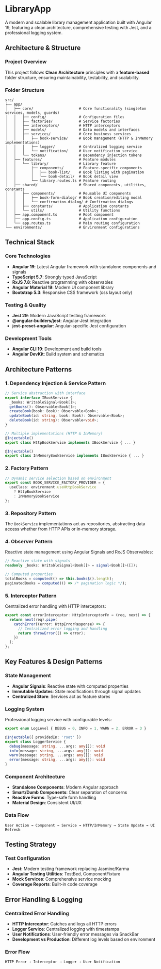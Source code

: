 # LibraryApp

A modern and scalable library management application built with Angular 19, featuring a clean architecture, comprehensive testing with Jest, and a professional logging system.

## Architecture & Structure

### Project Overview
This project follows **Clean Architecture** principles with a **feature-based** folder structure, ensuring maintainability, testability, and scalability.

### Folder Structure
```
src/
├── app/
│   ├── core/                     # Core functionality (singleton services, models, guards)
│   │   ├── config/               # Configuration files
│   │   ├── factories/            # Service factories
│   │   ├── interceptors/         # HTTP interceptors
│   │   ├── models/               # Data models and interfaces
│   │   ├── services/             # Core business services
│   │   │   ├── book-service/     # Book management (HTTP & InMemory implementations)
│   │   │   ├── logger/           # Centralized logging service
│   │   │   └── notification/     # User notification service
│   │   └── tokens/               # Dependency injection tokens
│   ├── features/                 # Feature modules
│   │   └── library/              # Library feature
│   │       ├── components/       # Feature-specific components
│   │       │   ├── book-list/    # Book listing with pagination
│   │       │   └── book-detail/  # Book detail view
│   │       └── library.routes.ts # Feature routing
│   ├── shared/                   # Shared components, utilities, constants
│   │   ├── components/           # Reusable UI components
│   │   │   ├── book-form-dialog/ # Book creation/editing modal
│   │   │   └── confirmation-dialog/ # Confirmation dialogs
│   │   ├── constants/            # Application constants
│   │   └── utils/                # Utility functions
│   ├── app.component.ts          # Root component
│   ├── app.config.ts             # Application configuration
│   └── app.routes.ts             # Main routing configuration
└── environments/                 # Environment configurations
```

## Technical Stack

### Core Technologies
- **Angular 19**: Latest Angular framework with standalone components and signals
- **TypeScript 5.7**: Strongly typed JavaScript
- **RxJS 7.8**: Reactive programming with observables
- **Angular Material 19**: Modern UI component library
- **Bootstrap 5.3**: Responsive CSS framework (css layout only)

### Testing & Quality
- **Jest 29**: Modern JavaScript testing framework
- **@angular-builders/jest**: Angular-Jest integration
- **jest-preset-angular**: Angular-specific Jest configuration

### Development Tools
- **Angular CLI 19**: Development and build tools
- **Angular DevKit**: Build system and schematics

## Architecture Patterns

### 1. **Dependency Injection & Service Pattern**
```typescript
// Service abstraction with interface
export interface IBookService {
  _books: WritableSignal<Book[]>;
  getBooks(): Observable<Book[]>;
  createBook(book: Book): Observable<Book>;
  updateBook(id: string, book: Book): Observable<Book>;
  deleteBook(id: string): Observable<void>;
}

// Multiple implementations (HTTP & InMemory)
@Injectable() 
export class HttpBookService implements IBookService { ... }

@Injectable() 
export class InMemoryBookService implements IBookService { ... }
```

### 2. **Factory Pattern**
```typescript
// Dynamic service selection based on environment
export const BOOK_SERVICE_FACTORY_PROVIDER = {
  useClass: environment.useHttpBookService 
    ? HttpBookService 
    : InMemoryBookService
};
```

### 3. **Repository Pattern**
The `BookService` implementations act as repositories, abstracting data access whether from HTTP APIs or in-memory storage.

### 4. **Observer Pattern**
Reactive state management using Angular Signals and RxJS Observables:
```typescript
// Reactive state with signals
readonly _books: WritableSignal<Book[]> = signal<Book[]>([]);

// Computed properties
totalBooks = computed(() => this.books$().length);
paginatedBooks = computed(() => /* pagination logic */);
```

### 5. **Interceptor Pattern**
Centralized error handling with HTTP interceptors:
```typescript
export const errorInterceptor: HttpInterceptorFn = (req, next) => {
  return next(req).pipe(
    catchError((error: HttpErrorResponse) => {
      // Centralized error logging and handling
      return throwError(() => error);
    })
  );
};
```

## Key Features & Design Patterns

### State Management
- **Angular Signals**: Reactive state with computed properties
- **Immutable Updates**: State modifications through signal updates
- **Centralized Store**: Services act as feature stores

### Logging System
Professional logging service with configurable levels:
```typescript
export enum LogLevel { DEBUG = 0, INFO = 1, WARN = 2, ERROR = 3 }

@Injectable({ providedIn: 'root' })
export class LoggerService {
  debug(message: string, ...args: any[]): void
  info(message: string, ...args: any[]): void
  warn(message: string, ...args: any[]): void
  error(message: string, ...args: any[]): void
}
```

### Component Architecture
- **Standalone Components**: Modern Angular approach
- **Smart/Dumb Components**: Clear separation of concerns
- **Reactive Forms**: Type-safe form handling
- **Material Design**: Consistent UI/UX

### Data Flow
```
User Action → Component → Service → HTTP/InMemory → State Update → UI Refresh
```

## Testing Strategy

### Test Configuration
- **Jest**: Modern testing framework replacing Jasmine/Karma
- **Angular Testing Utilities**: TestBed, ComponentFixture
- **Mock Services**: Comprehensive service mocking
- **Coverage Reports**: Built-in code coverage


## Error Handling & Logging

### Centralized Error Handling
- **HTTP Interceptor**: Catches and logs all HTTP errors
- **Logger Service**: Centralized logging with timestamps
- **User Notifications**: User-friendly error messages via SnackBar
- **Development vs Production**: Different log levels based on environment

### Error Flow
```
HTTP Error → Interceptor → Logger → User Notification
```
